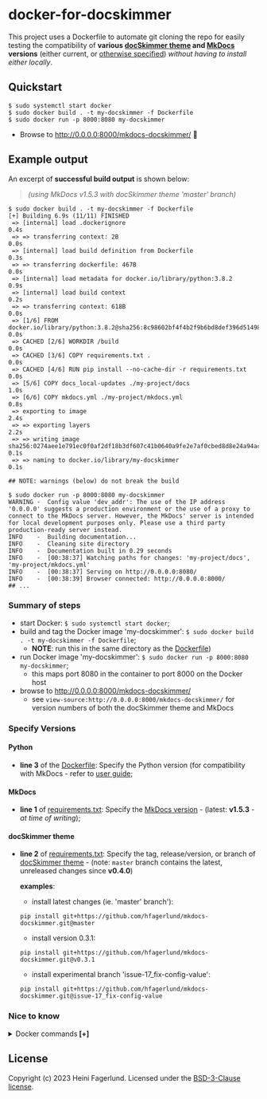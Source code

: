 # docker-for-docskimmer

This project uses a Dockerfile to automate git cloning the repo for easily testing the compatibility of **various [docSkimmer theme](https://github.com/hfagerlund/mkdocs-docskimmer) and [MkDocs](https://github.com/mkdocs/mkdocs) versions** (either current, or [otherwise specified](https://github.com/hfagerlund/docker-for-docskimmer#specify-versions)) *without having to install either locally*.

## Quickstart
```console
$ sudo systemctl start docker
$ sudo docker build . -t my-docskimmer -f Dockerfile
$ sudo docker run -p 8000:8080 my-docskimmer
```
* Browse to http://0.0.0.0:8000/mkdocs-docskimmer/ :tada:

## Example output
An excerpt of **successful build output** is shown below:
> *(using MkDocs v1.5.3 with docSkimmer theme 'master' branch)*

```console
$ sudo docker build . -t my-docskimmer -f Dockerfile
[+] Building 6.9s (11/11) FINISHED
 => [internal] load .dockerignore                                                                    0.4s
 => => transferring context: 2B                                                                      0.0s
 => [internal] load build definition from Dockerfile                                                 0.3s
 => => transferring dockerfile: 467B                                                                 0.0s
 => [internal] load metadata for docker.io/library/python:3.8.2                                      0.9s
 => [internal] load build context                                                                    0.2s
 => => transferring context: 618B                                                                    0.0s
 => [1/6] FROM docker.io/library/python:3.8.2@sha256:8c98602bf4f4b2f9b6bd8def396d5149821c59f8a69e74  0.0s
 => CACHED [2/6] WORKDIR /build                                                                      0.0s
 => CACHED [3/6] COPY requirements.txt .                                                             0.0s
 => CACHED [4/6] RUN pip install --no-cache-dir -r requirements.txt                                  0.0s
 => [5/6] COPY docs_local-updates ./my-project/docs                                                  1.0s
 => [6/6] COPY mkdocs.yml ./my-project/mkdocs.yml                                                    0.8s
 => exporting to image                                                                               2.4s
 => => exporting layers                                                                              2.2s
 => => writing image sha256:0274aee1e791ec0f0af2df18b3df607c41b0640a9fe2e7af0cbed8d8e24a94ac         0.1s
 => => naming to docker.io/library/my-docskimmer                                                     0.1s

## NOTE: warnings (below) do not break the build

$ sudo docker run -p 8000:8080 my-docskimmer
WARNING -  Config value 'dev_addr': The use of the IP address '0.0.0.0' suggests a production environment or the use of a proxy to connect to the MkDocs server. However, the MkDocs' server is intended for local development purposes only. Please use a third party production-ready server instead.
INFO    -  Building documentation...
INFO    -  Cleaning site directory
INFO    -  Documentation built in 0.29 seconds
INFO    -  [00:38:37] Watching paths for changes: 'my-project/docs', 'my-project/mkdocs.yml'
INFO    -  [00:38:37] Serving on http://0.0.0.0:8080/
INFO    -  [00:38:39] Browser connected: http://0.0.0.0:8000/
## ...
```

### Summary of steps
* start Docker: `$ sudo systemctl start docker`;
* build and tag the Docker image 'my-docskimmer': `$ sudo docker build . -t my-docskimmer -f Dockerfile`;
  * **NOTE**: run this in the same directory as the [Dockerfile](https://github.com/hfagerlund/docker-for-docskimmer/blob/main/Dockerfile))
* run Docker image 'my-docskimmer': `$ sudo docker run -p 8000:8080 my-docskimmer`;
  * this maps port 8080 in the container to port 8000 on the Docker host
* browse to http://0.0.0.0:8000/mkdocs-docskimmer/
  * see `view-source:http://0.0.0.0:8000/mkdocs-docskimmer/` for version numbers of both the docSkimmer theme and MkDocs

### Specify Versions
#### Python
* **line 3** of the [Dockerfile](https://github.com/hfagerlund/docker-for-docskimmer/blob/main/Dockerfile#L3): Specify the Python version (for compatibility with MkDocs - refer to [user guide](https://www.mkdocs.org/user-guide/installation/);

#### MkDocs
* **line 1** of [requirements.txt](https://github.com/hfagerlund/docker-for-docskimmer/blob/main/requirements.txt#L1): Specify the [MkDocs version](https://github.com/mkdocs/mkdocs/releases/) - (latest: **v1.5.3** - *at time of writing*);

#### docSkimmer theme
* **line 2** of [requirements.txt](https://github.com/hfagerlund/docker-for-docskimmer/blob/main/requirements.txt#L2): Specify the tag, release/version, or branch of [docSkimmer theme](https://github.com/hfagerlund/mkdocs-docskimmer/releases) - (note: `master` branch contains the latest, unreleased changes since **v0.4.0**)

  **examples**: <br>
  * install latest changes (ie. 'master' branch'):
  ```
  pip install git+https://github.com/hfagerlund/mkdocs-docskimmer.git@master
  ```
  * install version 0.3.1:
  ```
  pip install git+https://github.com/hfagerlund/mkdocs-docskimmer.git@v0.3.1
  ```
  * install experimental branch 'issue-17_fix-config-value':
  ```
  pip install git+https://github.com/hfagerlund/mkdocs-docskimmer.git@issue-17_fix-config-value
  ```


### Nice to know
<details>
  <summary>Docker commands<strong> [+]</strong></summary>

<br />

* List Docker images (eg. 'my-docskimmer'):
```console
$ sudo docker images
```

* List Docker containers:
```console
$ sudo docker container ls -a
```

* Remove Docker image 'my-docskimmer' once finished:
```console
$ sudo docker rmi -f my-docskimmer
```

* Debug Docker build (display output of commands not loaded from cache):
```console
$ sudo docker build --progress=plain --no-cache . -t my-docskimmer -f Dockerfile
```

* Stop Docker:
```console
$ sudo systemctl stop docker
```

* Check whether Docker is running:
```console
$ sudo systemctl status docker
```
</details>

## License
Copyright (c) 2023 Heini Fagerlund. Licensed under the [BSD-3-Clause license](https://github.com/hfagerlund/docker-for-docskimmer/blob/main/LICENSE).
